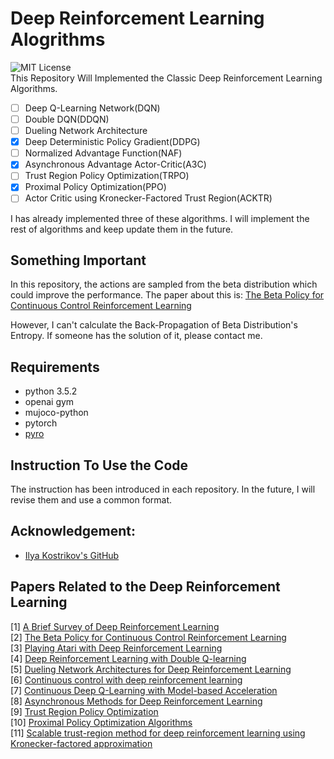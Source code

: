 # Deep Reinforcement Learning Alogrithms
![MIT License](https://img.shields.io/badge/license-MIT-blue.svg)  
This Repository Will Implemented the Classic Deep Reinforcement Learning Algorithms.
- [ ] Deep Q-Learning Network(DQN)
- [ ] Double DQN(DDQN)
- [ ] Dueling Network Architecture
- [x] Deep Deterministic Policy Gradient(DDPG)
- [ ] Normalized Advantage Function(NAF)
- [x] Asynchronous Advantage Actor-Critic(A3C)
- [ ] Trust Region Policy Optimization(TRPO)
- [x] Proximal Policy Optimization(PPO)
- [ ] Actor Critic using Kronecker-Factored Trust Region(ACKTR)

I has already implemented three of these algorithms. I will implement the rest of algorithms and keep update them in the future.

## Something Important
In this repository, the actions are sampled from the beta distribution which could improve the performance. The paper about this is: [The Beta Policy for Continuous Control Reinforcement Learning](https://www.ri.cmu.edu/wp-content/uploads/2017/06/thesis-Chou.pdf)

However, I can't calculate the Back-Propagation of Beta Distribution's Entropy. If someone has the solution of it, please contact me.

## Requirements
- python 3.5.2
- openai gym
- mujoco-python
- pytorch
- [pyro](http://pyro.ai/)

## Instruction To Use the Code
The instruction has been introduced in each repository. In the future, I will revise them and use a common format.

## Acknowledgement:
- [Ilya Kostrikov's GitHub](https://github.com/ikostrikov)

## Papers Related to the Deep Reinforcement Learning
[1] [A Brief Survey of Deep Reinforcement Learning](https://arxiv.org/abs/1708.05866)  
[2] [The Beta Policy for Continuous Control Reinforcement Learning](https://www.ri.cmu.edu/wp-content/uploads/2017/06/thesis-Chou.pdf)  
[3] [Playing Atari with Deep Reinforcement Learning](https://www.cs.toronto.edu/~vmnih/docs/dqn.pdf)  
[4] [Deep Reinforcement Learning with Double Q-learning](https://arxiv.org/abs/1509.06461)  
[5] [Dueling Network Architectures for Deep Reinforcement Learning](https://arxiv.org/abs/1511.06581)  
[6] [Continuous control with deep reinforcement learning](https://arxiv.org/abs/1509.02971)  
[7] [Continuous Deep Q-Learning with Model-based Acceleration](https://arxiv.org/abs/1603.00748)  
[8] [Asynchronous Methods for Deep Reinforcement Learning](https://arxiv.org/abs/1602.01783)  
[9] [Trust Region Policy Optimization](https://arxiv.org/abs/1502.05477)  
[10] [Proximal Policy Optimization Algorithms](https://arxiv.org/abs/1707.06347)  
[11] [Scalable trust-region method for deep reinforcement learning using Kronecker-factored approximation](https://arxiv.org/abs/1708.05144)  




 


